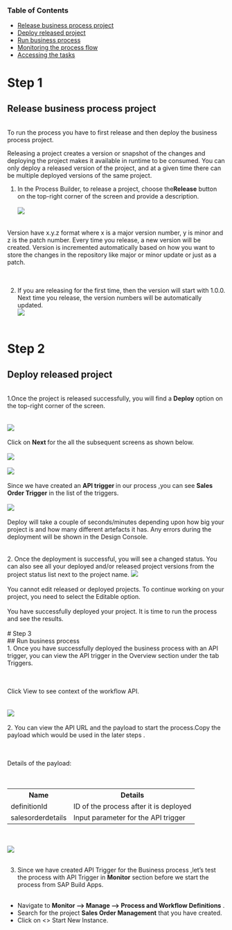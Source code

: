 ### Table of Contents
- [Release business process project](#releaseproject)
- [Deploy released project](#deployproject)
- [Run business process](#businessprocess)
- [Monitoring the process flow](#processflow)
- [Accessing the tasks](#accessingtask)

# Step 1 <br>
## Release business process project <a name="releaseproject"></a>
<br>
To run the process you have to first release and then deploy the business process project.<br>

Releasing a project creates a version or snapshot of the changes and deploying the project makes it available in runtime to be consumed. You can only deploy a released version of the project, and at a given time there can be multiple deployed versions of the same project.<br> 
1. In the Process Builder, to release a project, choose the<b>Release</b> button on the top-right corner of the screen and provide a description.<br></br>
 <img src="./images/1.png"> <br> </br>

Version have x.y.z format where x is a major version number, y is minor and z is the patch number. Every time you release, a new version will be created. Version is incremented automatically based on how you want to store the changes in the repository like major or minor update or just as a patch. <br> </br>
<br>

2. If you are releasing for the first time, then the version will start with 1.0.0. Next time you release, the version numbers will be automatically updated.<br>
 <img src="./images/2.png"> <br> </br>

 # Step 2 <br>
## Deploy released project <a name="deployproject"></a>
<br>
1.Once the project is released successfully, you will find a <b>Deploy</b> option on the top-right corner of the screen.<br> <br> </br>
 <img src="./images/3.png"> <br> </br>
Click on <b> Next </b> for the all the subsequent screens as shown below.<br> </br>
 <img src="./images/4.png"> <br> </br>
 <img src="./images/5.png"> <br> </br>
Since we have created an <b>API trigger </b> in our process ,you can see <b>Sales Order Trigger</b> in the list of the triggers.<br> </br>
 <img src="./images/6.png"> <br> </br>
 Deploy will take a couple of seconds/minutes depending upon how big your project is and how many different artefacts it has. Any errors during the deployment will be shown in the Design Console. <br><br> </br>
 2. Once the deployment is successful, you will see a changed status. You can also see all your deployed and/or released project versions from the project status list next to the project name.
  <img src="./images/7.png"> <br> </br>
  You cannot edit released or deployed projects. To continue working on your project, you need to select the Editable option.<br> </br>
  You have successfully deployed your project. It is time to run the process and see the results.<br> </br>
  # Step 3 <br>
## Run business process <a name="businessprocess"></a>
<br>
1. Once you have successfully deployed the business process with an API trigger, you can view the API trigger in the Overview section under the tab Triggers. <br><br> </br>

Click View to see context of the workflow API.<br><br> </br>
  <img src="./images/8.png"> <br> </br>
 2. You can view the API URL and the payload to start the process.Copy the payload which would be used in the later steps .<br><br> </br>

Details of the payload: <br><br> </br>
<table>
  <tr>
    <th><b>Name</b></th>
    <th><b>Details</b></th>
  </tr>
  <tr>
    <td>definitionId</td>
    <td>ID of the process after it is deployed</td>
  </tr>
  <tr>
    <td>salesorderdetails</td>
    <td>Input parameter for the API trigger</td>
  </tr>
</table>
<br></br>
 <img src="./images/9.png"> <br> </br>

3. Since we have created API Trigger for the Business process ,let’s test the process with API Trigger in <b>Monitor</b> section before we start the process from SAP Build Apps.<br> </br>
<ul>
  <li>Navigate to <b>Monitor —> Manage —> Process and Workflow Definitions</b> .</li>
  <li>Search for the project <b>Sales Order Management</b> that you have created.</li>
  <li>Click on <> Start New Instance.</li>
</ul>










 




